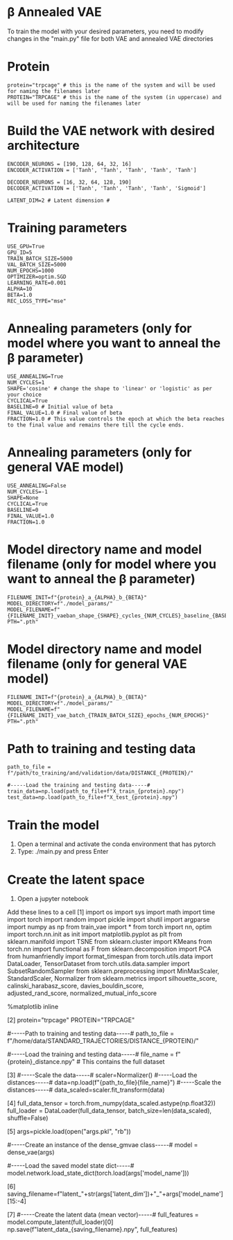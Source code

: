 # β Annealed VAE
To train the model with your desired parameters, you need to modify changes in the "main.py" file for both VAE and annealed VAE directories


  # Protein
	protein="trpcage" # this is the name of the system and will be used for naming the filenames later
	PROTEIN="TRPCAGE" # this is the name of the system (in uppercase) and will be used for naming the filenames later 
	
  # Build the VAE network with desired architecture #
	ENCODER_NEURONS = [190, 128, 64, 32, 16]
	ENCODER_ACTIVATION = ['Tanh', 'Tanh', 'Tanh', 'Tanh', 'Tanh']

	DECODER_NEURONS = [16, 32, 64, 128, 190]
	DECODER_ACTIVATION = ['Tanh', 'Tanh', 'Tanh', 'Tanh', 'Sigmoid']

	LATENT_DIM=2 # Latent dimension #

  # Training parameters #
	USE_GPU=True
	GPU_ID=5
	TRAIN_BATCH_SIZE=5000
	VAL_BATCH_SIZE=5000
	NUM_EPOCHS=1000
	OPTIMIZER=optim.SGD
	LEARNING_RATE=0.001
	ALPHA=10
	BETA=1.0
	REC_LOSS_TYPE="mse"
	
  # Annealing parameters (only for model where you want to anneal the β parameter)
	USE_ANNEALING=True
	NUM_CYCLES=1
	SHAPE='cosine' # change the shape to 'linear' or 'logistic' as per your choice
	CYCLICAL=True 
	BASELINE=0 # Initial value of beta
	FINAL_VALUE=1.0 # Final value of beta
	FRACTION=1.0 # This value controls the epoch at which the beta reaches to the final value and remains there till the cycle ends.

 # Annealing parameters (only for general VAE model)
	USE_ANNEALING=False
	NUM_CYCLES=-1
	SHAPE=None
	CYCLICAL=True
	BASELINE=0
	FINAL_VALUE=1.0
	FRACTION=1.0 

# Model directory name and model filename  (only for model where you want to anneal the β parameter)
	FILENAME_INIT=f"{protein}_a_{ALPHA}_b_{BETA}"	
	MODEL_DIRECTORY=f"./model_params/"
	MODEL_FILENAME=f"{FILENAME_INIT}_vaeban_shape_{SHAPE}_cycles_{NUM_CYCLES}_baseline_{BASELINE}_fval_{FINAL_VALUE}_batch_{TRAIN_BATCH_SIZE}_epochs_{NUM_EPOCHS}"
	PTH=".pth"
 
  # Model directory name and model filename (only for general VAE model)
	FILENAME_INIT=f"{protein}_a_{ALPHA}_b_{BETA}"	
	MODEL_DIRECTORY=f"./model_params/"
 	MODEL_FILENAME=f"{FILENAME_INIT}_vae_batch_{TRAIN_BATCH_SIZE}_epochs_{NUM_EPOCHS}"
	PTH=".pth"

# Path to training and testing data
	path_to_file = f"/path/to_training/and/validation/data/DISTANCE_{PROTEIN}/"	
	
	#-----Load the training and testing data-----#
	train_data=np.load(path_to_file+f"X_train_{protein}.npy")
	test_data=np.load(path_to_file+f"X_test_{protein}.npy")
# Train the model
1. Open a terminal and activate the conda environment that has pytorch
2. Type: ./main.py and press Enter

# Create the latent space
1. Open a jupyter notebook

Add these lines to a cell 
 [1]
import os
import sys
import math
import time
import torch
import random
import pickle
import shutil
import argparse
import numpy as np
from train_vae import *
from torch import nn, optim
import torch.nn.init as init
import matplotlib.pyplot as plt
from sklearn.manifold import TSNE
from sklearn.cluster import KMeans
from torch.nn import functional as F
from sklearn.decomposition import PCA
from humanfriendly import format_timespan
from torch.utils.data import DataLoader, TensorDataset
from torch.utils.data.sampler import SubsetRandomSampler
from sklearn.preprocessing import MinMaxScaler, StandardScaler, Normalizer
from sklearn.metrics import silhouette_score, calinski_harabasz_score, davies_bouldin_score,\
adjusted_rand_score, normalized_mutual_info_score

%matplotlib inline

 [2]
protein="trpcage"
PROTEIN="TRPCAGE"

#-----Path to training and testing data-----#
path_to_file = f"/home/data/STANDARD_TRAJECTORIES/DISTANCE_{PROTEIN}/"	

#-----Load the training and testing data-----#
file_name = f"{protein}_distance.npy" # This contains the full dataset

[3]
#-----Scale the data-----#
scaler=Normalizer()
#-----Load the distances-----#
data=np.load(f"{path_to_file}{file_name}")
#-----Scale the distances-----#
data_scaled=scaler.fit_transform(data)

 [4]
full_data_tensor = torch.from_numpy(data_scaled.astype(np.float32))
full_loader = DataLoader(full_data_tensor, batch_size=len(data_scaled), shuffle=False)	

 [5]
args=pickle.load(open("args.pkl", "rb"))

#-----Create an instance of the dense_gmvae class-----#
model = dense_vae(args)

#-----Load the saved model state dict-----#
model.network.load_state_dict(torch.load(args['model_name']))

 [6]
saving_filename=f"latent_"+str(args['latent_dim'])+"_"+args['model_name'][15:-4]

[7]
#-----Create the latent data (mean vector)-----#
full_features = model.compute_latent(full_loader)[0]
np.save(f"latent_data_{saving_filename}.npy", full_features)

